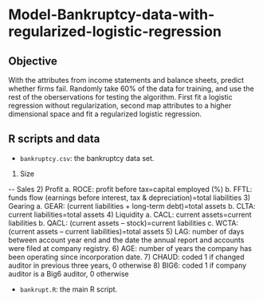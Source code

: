 # Model-Bankruptcy-data-with-regularized-logistic-regression
## Objective
With the attributes from income statements and balance sheets, predict whether firms fail. Randomly take 60% of the data for training, and use the rest of the oberservations for testing the algorithm. First fit a logistic regression without regularization, second map attributes to a higher dimensional space and fit a regularized logistic regression.


## R scripts and data
- `bankruptcy.csv`: the bankruptcy data set.
1) Size

-- Sales
2) Profit
a. ROCE: profit before tax=capital employed (%)
b. FFTL: funds flow (earnings before interest, tax & depreciation)=total liabilities
3) Gearing
a. GEAR: (current liabilities + long-term debt)=total assets
b. CLTA: current liabilities=total assets
4) Liquidity
a. CACL: current assets=current liabilities
b. QACL: (current assets – stock)=current liabilities
c. WCTA: (current assets – current liabilities)=total assets
5) LAG: number of days between account year end and the date the annual report and accounts were filed at company registry.
6) AGE: number of years the company has been operating since incorporation date.
7) CHAUD: coded 1 if changed auditor in previous three years, 0 otherwise
8) BIG6: coded 1 if company auditor is a Big6 auditor, 0 otherwise

- `bankrupt.R`: the main R script.
